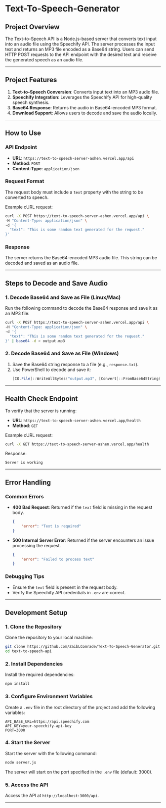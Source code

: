 # Text-To-Speech-Generator

## **Project Overview**

The Text-to-Speech API is a Node.js-based server that converts text input into an audio file using the Speechify API. The server processes the input text and returns an MP3 file encoded as a Base64 string. Users can send HTTP POST requests to the API endpoint with the desired text and receive the generated speech as an audio file.

---

## **Project Features**

1. **Text-to-Speech Conversion**: Converts input text into an MP3 audio file.
2. **Speechify Integration**: Leverages the Speechify API for high-quality speech synthesis.
3. **Base64 Response**: Returns the audio in Base64-encoded MP3 format.
4. **Download Support**: Allows users to decode and save the audio locally.

---

## **How to Use**

### **API Endpoint**

-   **URL**: `https://text-to-speech-server-ashen.vercel.app/api`
-   **Method**: `POST`
-   **Content-Type**: `application/json`

### **Request Format**

The request body must include a `text` property with the string to be converted to speech.

Example cURL request:

```bash
curl -X POST https://text-to-speech-server-ashen.vercel.app/api \
-H "Content-Type: application/json" \
-d '{
  "text": "This is some random text generated for the request."
}'
```

### **Response**

The server returns the Base64-encoded MP3 audio file. This string can be decoded and saved as an audio file.

---

## **Steps to Decode and Save Audio**

### **1. Decode Base64 and Save as File (Linux/Mac)**

Run the following command to decode the Base64 response and save it as an MP3 file:

```bash
curl -X POST https://text-to-speech-server-ashen.vercel.app/api \
-H "Content-Type: application/json" \
-d '{
  "text": "This is some random text generated for the request."
}' | base64 -d > output.mp3
```

### **2. Decode Base64 and Save as File (Windows)**

1. Save the Base64 string response to a file (e.g., `response.txt`).
2. Use PowerShell to decode and save it:
    ```powershell
    [IO.File]::WriteAllBytes("output.mp3", [Convert]::FromBase64String((Get-Content -Raw -Path "response.txt")))
    ```

---

## **Health Check Endpoint**

To verify that the server is running:

-   **URL**: `https://text-to-speech-server-ashen.vercel.app/health`
-   **Method**: `GET`

Example cURL request:

```bash
curl -X GET https://text-to-speech-server-ashen.vercel.app/health
```

Response:

```
Server is working
```

---

## **Error Handling**

### **Common Errors**

-   **400 Bad Request**: Returned if the `text` field is missing in the request body.
    ```json
    {
    	"error": "Text is required"
    }
    ```
-   **500 Internal Server Error**: Returned if the server encounters an issue processing the request.
    ```json
    {
    	"error": "Failed to process text"
    }
    ```

### **Debugging Tips**

-   Ensure the `text` field is present in the request body.
-   Verify the Speechify API credentials in `.env` are correct.

---

## **Development Setup**

### **1. Clone the Repository**

Clone the repository to your local machine:

```bash
git clone https://github.com/ZaibLComrade/Text-To-Speech-Generator.git
cd text-to-speech-api
```

### **2. Install Dependencies**

Install the required dependencies:

```bash
npm install
```

### **3. Configure Environment Variables**

Create a `.env` file in the root directory of the project and add the following variables:

```
API_BASE_URL=https://api.speechify.com
API_KEY=your-speechify-api-key
PORT=3000
```

### **4. Start the Server**

Start the server with the following command:

```bash
node server.js
```

The server will start on the port specified in the `.env` file (default: 3000).

### **5. Access the API**

Access the API at `http://localhost:3000/api`.

---
